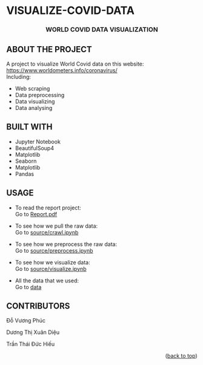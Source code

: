 # VISUALIZE-COVID-DATA
<div id="top"></div>

<h3 align="center">WORLD COVID DATA VISUALIZATION</h3>

</div>

<!-- ABOUT THE PROJECT -->
## ABOUT THE PROJECT

A project to visualize World Covid data on this website: https://www.worldometers.info/coronavirus/  
Including:
* Web scraping 
* Data preprocessing
* Data visualizing
* Data analysing


## BUILT WITH

* Jupyter Notebook
* BeautifulSoup4
* Matplotlib
* Seaborn
* Matplotlib
* Pandas



<!-- GETTING STARTED -->

## USAGE

* To read the report project:  
Go to [Report.pdf](https://github.com/duchieuvn/VISUALIZE-COVID-DATA/blob/main/Report.pdf)  
* To see how we pull the raw data:   
Go to [source/crawl.ipynb](https://github.com/duchieuvn/VISUALIZE-COVID-DATA/blob/main/source/crawl.ipynb)  
* To see how we preprocess the raw data:  
Go to [source/preprocess.ipynb](https://github.com/duchieuvn/VISUALIZE-COVID-DATA/blob/main/source/preprocess.ipynb)  
* To see how we visualize data:  
Go to [source/visualize.ipynb](https://github.com/duchieuvn/VISUALIZE-COVID-DATA/blob/main/source/visualize.ipynb)  

* All the data that we used:  
Go to [data](https://github.com/duchieuvn/VISUALIZE-COVID-DATA/tree/main/data)  

<!-- CONTACT -->
## CONTRIBUTORS

Đỗ Vương Phúc 

Dương Thị Xuân Diệu

Trần Thái Đức Hiếu 


<p align="right">(<a href="#top">back to top</a>)</p>


